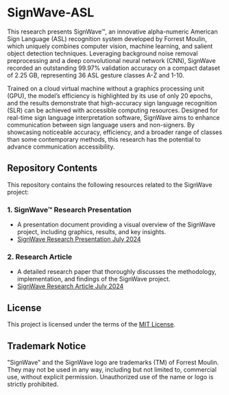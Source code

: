 # SignWave-ASL

This research presents SignWave™, an innovative alpha-numeric American Sign Language (ASL) recognition system developed by Forrest Moulin, which uniquely combines computer vision, machine learning, and salient object detection techniques. Leveraging background noise removal preprocessing and a deep convolutional neural network (CNN), SignWave recorded an outstanding 99.97% validation accuracy on a compact dataset of 2.25 GB, representing 36 ASL gesture classes A-Z and 1-10.

Trained on a cloud virtual machine without a graphics processing unit (GPU), the model’s efficiency is highlighted by its use of only 20 epochs, and the results demonstrate that high-accuracy sign language recognition (SLR) can be achieved with accessible computing resources. Designed for real-time sign language interpretation software, SignWave aims to enhance communication between sign language users and non-signers. By showcasing noticeable accuracy, efficiency, and a broader range of classes than some contemporary methods, this research has the potential to advance communication accessibility.

## Repository Contents

This repository contains the following resources related to the SignWave project:

### 1. SignWave™ Research Presentation
- A presentation document providing a visual overview of the SignWave project, including graphics, results, and key insights.
- [SignWave Research Presentation July 2024](./SignWave%20Research%20Presentation%20July%202024.pdf)

### 2. Research Article
- A detailed research paper that thoroughly discusses the methodology, implementation, and findings of the SignWave project.
- [SignWave Research Article July 2024](./SignWave%20Research%20Article%20July%202024.pdf)

## License

This project is licensed under the terms of the [MIT License](./LICENSE).

## Trademark Notice

"SignWave" and the SignWave logo are trademarks (TM) of Forrest Moulin. They may not be used in any way, including but not limited to, commercial use, without explicit permission. Unauthorized use of the name or logo is strictly prohibited.
